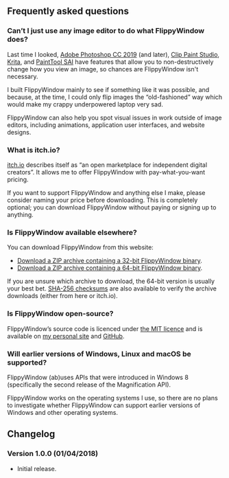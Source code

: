 <!---
# Copyright (C) Damien Dart, <damiendart@pobox.com>.
# This file is distributed under the MIT licence. For more
# information, please refer to the accompanying "LICENCE" file.

description: 'Download FlippyWindow, a simple Windows application that non-destructively flips any part of your screen.'
section: 'projects'
template: '_templates/flippywindow.html.twig'
title: 'FlippyWindow'
--->

## Frequently asked questions

### Can’t I just use any image editor to do what FlippyWindow does?

Last time I looked, [Adobe Photoshop CC 2019][] (and later), [Clip Paint
Studio][], [Krita][], and [PaintTool SAI][] have features that allow you
to non-destructively change how you view an image, so chances are
FlippyWindow isn't necessary.

I built FlippyWindow mainly to see if something like it was possible,
and because, at the time, I could only flip images the “old-fashioned”
way which would make my crappy underpowered laptop very sad.

FlippyWindow can also help you spot visual issues in work outside of
image editors, including animations, application user interfaces, and
website designs.

  [Adobe Photoshop CC 2019]: <https://www.adobe.com/products/photoshop.html>
  [Clip Paint Studio]: <https://www.clipstudio.net/>
  [Krita]: <https://krita.org/>
  [PaintTool SAI]: <https://www.systemax.jp/en/sai/>

### What is itch.io?

[itch.io][] describes itself as “an open marketplace for independent
digital creators”. It allows me to offer FlippyWindow with
pay-what-you-want pricing.

If you want to support FlippyWindow and anything else I make, please
consider naming your price before downloading. This is completely
optional; you can download FlippyWindow without paying or signing up to
anything.

  [itch.io]: <https://itch.io/>

<h3 id="alternative-download-locations">Is FlippyWindow available elsewhere?</h3>

You can download FlippyWindow from this website:

-   [Download a ZIP archive containing a 32-bit FlippyWindow binary][].
-   [Download a ZIP archive containing a 64-bit FlippyWindow binary][].

If you are unsure which archive to download, the 64-bit version is
usually your best bet. [SHA-256 checksums][] are also available to
verify the archive downloads (either from here or itch.io).

<h3 id="open-source">Is FlippyWindow open-source?</h3>

FlippyWindow’s source code is licenced under [the MIT licence][] and is
available on [my personal site][] and [GitHub][].

  [itch.io]: <https://itch.io/>
  [Download a ZIP archive containing a 32-bit FlippyWindow binary]: <https://www.robotinaponcho.net/projects/flippywindow/flippywindow-32-bit.zip>
  [Download a ZIP archive containing a 64-bit FlippyWindow binary]: <https://www.robotinaponcho.net/projects/flippywindow/flippywindow-64-bit.zip>
  [SHA-256 checksums]: <https://www.robotinaponcho.net/projects/flippywindow/flippywindow-checksums.txt>
  [the MIT licence]: <https://github.com/damiendart/flippywindow/blob/master/LICENCE>
  [my personal site]: <https://www.robotinaponcho.net/git/#flippywindow>
  [GitHub]: <https://github.com/damiendart/flippywindow>

### Will earlier versions of Windows, Linux and macOS be supported?

FlippyWindow (ab)uses APIs that were introduced in Windows 8
(specifically the second release of the Magnification API).

FlippyWindow works on the operating systems I use, so there are no plans
to investigate whether FlippyWindow can support earlier versions of
Windows and other operating systems.


## Changelog

### Version 1.0.0 (01/04/2018)

-   Initial release.
